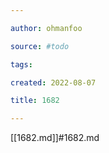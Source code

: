 ```yaml
---

author: ohmanfoo

source: #todo

tags: 

created: 2022-08-07

title: 1682

---
```

[[1682.md]]#1682.md